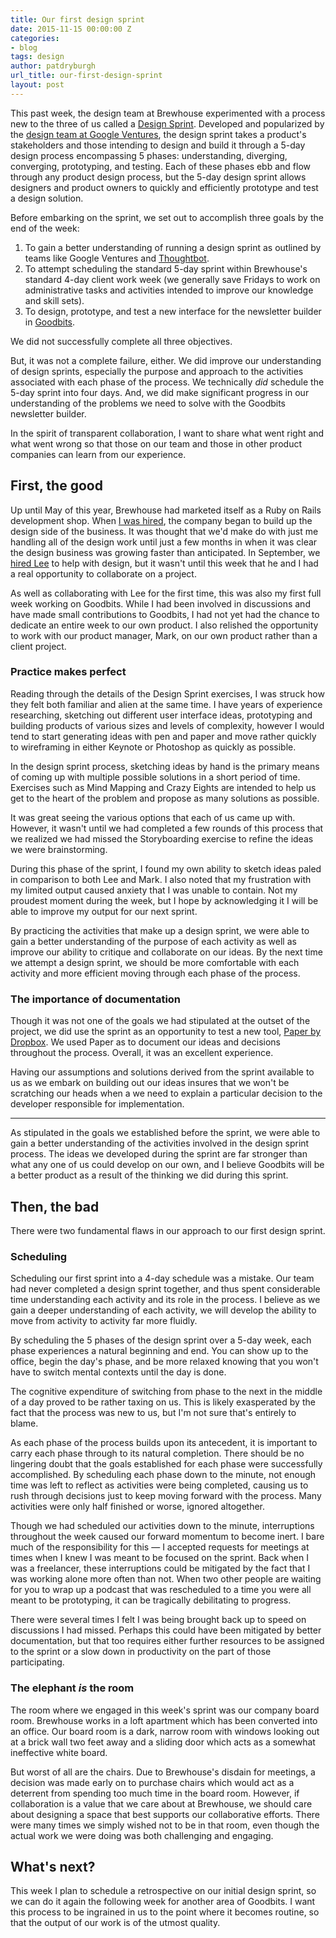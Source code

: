 ```yaml
---
title: Our first design sprint
date: 2015-11-15 00:00:00 Z
categories:
- blog
tags: design
author: patdryburgh
url_title: our-first-design-sprint
layout: post
---
```


This past week, the design team at Brewhouse experimented with a process new to the three of us called a [Design Sprint][DS]. Developed and popularized by the [design team at Google Ventures][GV], the design sprint takes a product's stakeholders and those intending to design and build it through a 5-day design process encompassing 5 phases: understanding, diverging, converging, prototyping, and testing. Each of these phases ebb and flow through any product design process, but the 5-day design sprint allows designers and product owners to quickly and efficiently prototype and test a design solution.

Before embarking on the sprint, we set out to accomplish three goals by the end of the week:

1. To gain a better understanding of running a design sprint as outlined by teams like Google Ventures and [Thoughtbot][TB].
2. To attempt scheduling the standard 5-day sprint within Brewhouse's standard 4-day client work week (we generally save Fridays to work on administrative tasks and activities intended to improve our knowledge and skill sets).
3. To design, prototype, and test a new interface for the newsletter builder in [Goodbits][GB].

We did not successfully complete all three objectives.

But, it was not a complete failure, either. We did improve our understanding of design sprints, especially the purpose and approach to the activities associated with each phase of the process. We technically *did* schedule the 5-day sprint into four days. And, we did make significant progress in our understanding of the problems we need to solve with the Goodbits newsletter builder.

In the spirit of transparent collaboration, I want to share what went right and what went wrong so that those on our team and those in other product companies can learn from our experience.

## First, the good

Up until May of this year, Brewhouse had marketed itself as a Ruby on Rails development shop. When [I was hired][pat], the company began to build up the design side of the business. It was thought that we'd make do with just me handling all of the design work until just a few months in when it was clear the design business was growing faster than anticipated. In September, we [hired Lee][lee] to help with design, but it wasn't until this week that he and I had a real opportunity to collaborate on a project.

As well as collaborating with Lee for the first time, this was also my first full week working on Goodbits. While I had been involved in discussions and have made small contributions to Goodbits, I had not yet had the chance to dedicate an entire week to our own product. I also relished the opportunity to work with our product manager, Mark, on our own product rather than a client project.

### Practice makes perfect

Reading through the details of the Design Sprint exercises, I was struck how they felt both familiar and alien at the same time. I have years of experience researching, sketching out different user interface ideas, prototyping and building products of various sizes and levels of complexity, however I would tend to start generating ideas with pen and paper and move rather quickly to wireframing in either Keynote or Photoshop as quickly as possible.

In the design sprint process, sketching ideas by hand is the primary means of coming up with multiple possible solutions in a short period of time. Exercises such as Mind Mapping and Crazy Eights are intended to help us get to the heart of the problem and propose as many solutions as possible.

It was great seeing the various options that each of us came up with. However, it wasn't until we had completed a few rounds of this process that we realized we had missed the Storyboarding exercise to refine the ideas we were brainstorming.

During this phase of the sprint, I found my own ability to sketch ideas paled in comparison to both Lee and Mark. I also noted that my frustration with my limited output caused anxiety that I was unable to contain. Not my proudest moment during the week, but I hope by acknowledging it I will be able to improve my output for our next sprint.

By practicing the activities that make up a design sprint, we were able to gain a better understanding of the purpose of each activity as well as improve our ability to critique and collaborate on our ideas. By the next time we attempt a design sprint, we should be more comfortable with each activity and more efficient moving through each phase of the process.

### The importance of documentation

Though it was not one of the goals we had stipulated at the outset of the project, we did use the sprint as an opportunity to test a new tool, [Paper by Dropbox][paper]. We used Paper as to document our ideas and decisions throughout the process. Overall, it was an excellent experience.

Having our assumptions and solutions derived from the sprint available to us as we embark on building out our ideas insures that we won't be scratching our heads when a we need to explain a particular decision to the developer responsible for implementation.

***

As stipulated in the goals we established before the sprint, we were able to gain a better understanding of the activities involved in the design sprint process. The ideas we developed during the sprint are far stronger than what any one of us could develop on our own, and I believe Goodbits will be a better product as a result of the thinking we did during this sprint.

## Then, the bad

There were two fundamental flaws in our approach to our first design sprint. 

### Scheduling

Scheduling our first sprint into a 4-day schedule was a mistake. Our team had never completed a design sprint together, and thus spent considerable time understanding each activity and its role in the process. I believe as we gain a deeper understanding of each activity, we will develop the ability to move from activity to activity far more fluidly.

By scheduling the 5 phases of the design sprint over a 5-day week, each phase experiences a natural beginning and end. You can show up to the office, begin the day's phase, and be more relaxed knowing that you won't have to switch mental contexts until the day is done.

The cognitive expenditure of switching from phase to the next in the middle of a day proved to be rather taxing on us. This is likely exasperated by the fact that the process was new to us, but I'm not sure that's entirely to blame.

As each phase of the process builds upon its antecedent, it is important to carry each phase through to its natural completion. There should be no lingering doubt that the goals established for each phase were successfully accomplished. By scheduling each phase down to the minute, not enough time was left to reflect as activities were being completed, causing us to rush through decisions just to keep moving forward with the process. Many activities were only half finished or worse, ignored altogether.

Though we had scheduled our activities down to the minute, interruptions throughout the week caused our forward momentum to become inert. I bare much of the responsibility for this — I accepted requests for meetings at times when I knew I was meant to be focused on the sprint. Back when I was a freelancer, these interruptions could be mitigated by the fact that I was working alone more often than not. When two other people are waiting for you to wrap up a podcast that was rescheduled to a time you were all meant to be prototyping, it can be tragically debilitating to progress.

There were several times I felt I was being brought back up to speed on discussions I had missed. Perhaps this could have been mitigated by better documentation, but that too requires either further resources to be assigned to the sprint or a slow down in productivity on the part of those participating.

### The elephant _is_ the room

The room where we engaged in this week's sprint was our company board room. Brewhouse works in a loft apartment which has been converted into an office. Our board room is a dark, narrow room with windows looking out at a brick wall two feet away and a sliding door which acts as a somewhat ineffective white board.

But worst of all are the chairs. Due to Brewhouse's disdain for meetings, a decision was made early on to purchase chairs which would act as a deterrent from spending too much time in the board room. However, if collaboration is a value that we care about at Brewhouse, we should care about designing a space that best supports our collaborative efforts. There were many times we simply wished not to be in that room, even though the actual work we were doing was both challenging and engaging.

## What's next?

This week I plan to schedule a retrospective on our initial design sprint, so we can do it again the following week for another area of Goodbits. I want this process to be ingrained in us to the point where it becomes routine, so that the output of our work is of the utmost quality.

[DS]: http://www.gv.com/sprint/
[GV]: https://www.gv.com/design/
[GB]: https://goodbits.io
[TB]: http://thoughtbot.com
[pat]: http://brewhouse.io/blog/2015/06/12/brewhouse-hires-a-creative-beard.html
[lee]: http://brewhouse.io/2015/09/21/welcome-lee-post.html
[paper]: http://paper.dropbox.com/
